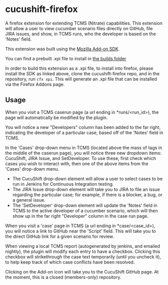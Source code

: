 cucushift-firefox
=================

A firefox extension for extending TCMS (Nitrate) capabilities. This extension will allow a user to view cucumber scenario files directly on GitHub, file JIRA issues, and show, in TCMS runs, who the developer is based on the 'Notes' field.

This extension was built using the [Mozilla Add-on SDK](https://developer.mozilla.org/en-US/Add-ons/SDK).

You can find a prebuilt .xpi file to install in [the builds folder](https://github.com/cjryan/cucushift-firefox/raw/master/builds/cucushift-firefox.xpi)

In order to build this extension as a .xpi file, to install into firefox, please install the SDK as linked above, clone the cucushift-firefox repo, and in the repository, run `cfx xpi`. This will generate an .xpi file that can be installed via the Firefox Addons page.

Usage
-----

When you visit a TCMS caserun page (a url ending in *runs/<run\_id>), the page will automatically be modified by the plugin.

You will notice a new "Developers" column has been added to the far right, indicating the developer of a particular case, based off of the 'Notes' field in TCMS.

In the 'Cases' drop-down menu in TCMS (located above the mass of tags in the middle of the caserun page), you will notice three new dropdown items: CucuShift, JIRA Issue, and SetDeveloper. To use these, first check which cases you wish to interact with, then one of the above items from the 'Cases' drop-down menu.

* The CucuShift drop-down element will allow a user to select cases to be run in Jenkins for Continuous Integration testing.
* The JIRA Issue drop-down element will take you to JIRA to file an issue regarding the particular case; for example, if there is a blocker, a bug, or a general issue.
* The 'SetDeveloper' drop-down element  will update the 'Notes' field in TCMS to the active developer of a cucumber scenario, which will then show up in the far right "Developer" column in the case run page.

When you visit a 'case' page in TCMS (a url ending in *case/<case\_id>), you will notice a link to GitHub near the 'Script' field. This will take you to the direct GitHub link for a given scenario for review.

When viewing a local TCMS report (autogenerated by jenkins, and emailed nightly), the plugin will modify each entry to have a checkbox. Clicking this checkbox will strikethrough the case text temporarily (until you uncheck it), to help keep track of which case conflicts have been resolved.

Clicking on the Add-on icon will take you to the CucuShift GitHub page. At the moment, this is a closed (members-only) repository.
